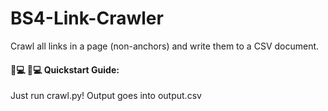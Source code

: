 # BS4-Link-Crawler
Crawl all links in a page (non-anchors) and write them to a CSV document.

#### 👩💻 👨💻 Quickstart Guide:
Just run crawl.py!
Output goes into output.csv
